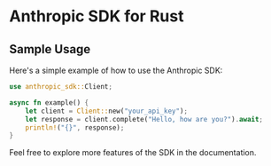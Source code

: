 # Anthropic SDK for Rust

## Sample Usage

Here's a simple example of how to use the Anthropic SDK:

```rust
use anthropic_sdk::Client;

async fn example() {
    let client = Client::new("your_api_key");
    let response = client.complete("Hello, how are you?").await;
    println!("{}", response);
}
```

Feel free to explore more features of the SDK in the documentation.